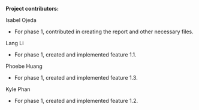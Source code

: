 **Project contributors:**<br>

Isabel Ojeda
- For phase 1, contributed in creating the report and other necessary files. 

Lang Li 
- For phase 1, created and implemented feature 1.1. 

Phoebe Huang
- For phase 1, created and implemented feature 1.3. 

Kyle Phan
- For phase 1, created and implemented feature 1.2. 
